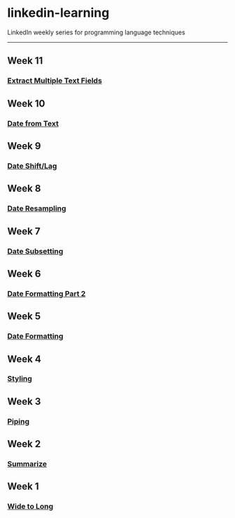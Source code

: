 # linkedin-learning
LinkedIn weekly series for programming language techniques

----------------------------------------------------------------
## Week 11
### [Extract Multiple Text Fields](https://github.com/Tgordon523/linkedin-learning/tree/main/Week11)

## Week 10
### [Date from Text](https://github.com/Tgordon523/linkedin-learning/tree/main/Week10)

## Week 9
### [Date Shift/Lag](https://github.com/Tgordon523/linkedin-learning/tree/main/Week9)

## Week 8
### [Date Resampling](https://github.com/Tgordon523/linkedin-learning/tree/main/Week8)

## Week 7
### [Date Subsetting](https://github.com/Tgordon523/linkedin-learning/tree/main/Week7)

## Week 6
### [Date Formatting Part 2](https://github.com/Tgordon523/linkedin-learning/tree/main/Week6)

## Week 5
### [Date Formatting](https://github.com/Tgordon523/linkedin-learning/tree/main/Week5)

## Week 4
### [Styling](https://github.com/Tgordon523/linkedin-learning/tree/main/Week4)

## Week 3
### [Piping](https://github.com/Tgordon523/linkedin-learning/tree/main/Week3)

## Week 2
### [Summarize](https://github.com/Tgordon523/linkedin-learning/tree/main/Week2)

## Week 1
### [Wide to Long](https://github.com/Tgordon523/linkedin-learning/tree/main/Week1)
